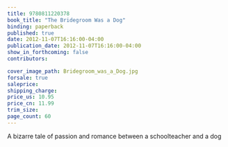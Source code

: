 ```yaml
---
title: 9780811220378
book_title: "The Bridegroom Was a Dog"
binding: paperback
published: true
date: 2012-11-07T16:16:00-04:00
publication_date: 2012-11-07T16:16:00-04:00
show_in_forthcoming: false
contributors:

cover_image_path: Bridegroom_was_a_Dog.jpg
forsale: true
saleprice:
shipping_charge:
price_us: 10.95
price_cn: 11.99
trim_size:
page_count: 60
---
```

A bizarre tale of passion and romance between a schoolteacher and a dog

